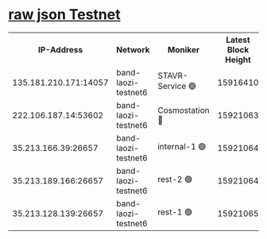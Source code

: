 
[raw json Testnet](https://rpc-check.bandt.stavr.tech/bandt/rpcbandt_result.json)
=

<table><tr><th>IP-Address</th><th>Network</th><th>Moniker</th><th>Latest Block Height</th><th>Earliest Block Height</th><th>Catching Up</th><th>Tx Index</th><th>Voting Power</th><th>Scan Time</th></tr><tr><td>135.181.210.171:14057</td><td>band-laozi-testnet6</td><td>STAVR-Service 🟢</td><td>15916410</td><td>15322501</td><td>False</td><td>on</td><td>0</td><td>2024-02-16T20:20:24.452698927UTC</td></tr><tr><td>222.106.187.14:53602</td><td>band-laozi-testnet6</td><td>Cosmostation 🔴</td><td>15921063</td><td>15423001</td><td>False</td><td>on</td><td>2203623</td><td>2024-02-16T20:20:25.835115320UTC</td></tr><tr><td>35.213.166.39:26657</td><td>band-laozi-testnet6</td><td>internal-1 🟢</td><td>15921064</td><td>15821064</td><td>False</td><td>on</td><td>0</td><td>2024-02-16T20:20:26.727543534UTC</td></tr><tr><td>35.213.189.166:26657</td><td>band-laozi-testnet6</td><td>rest-2 🟢</td><td>15921064</td><td>15821064</td><td>False</td><td>on</td><td>0</td><td>2024-02-16T20:20:27.626329240UTC</td></tr><tr><td>35.213.128.139:26657</td><td>band-laozi-testnet6</td><td>rest-1 🟢</td><td>15921065</td><td>15821065</td><td>False</td><td>on</td><td>0</td><td>2024-02-16T20:20:30.629378053UTC</td></tr></table>

